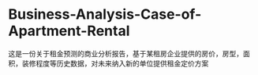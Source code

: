 # Business-Analysis-Case-of-Apartment-Rental
这是一份关于租金预测的商业分析报告，基于某租房企业提供的房价，房型，面积，装修程度等历史数据，对未来纳入新的单位提供租金定价方案
